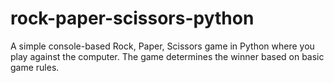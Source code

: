 # rock-paper-scissors-python
A simple console-based Rock, Paper, Scissors game in Python where you play against the computer. The game determines the winner based on basic game rules.
